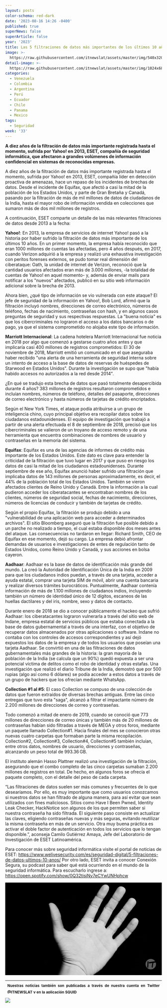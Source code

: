 ```yaml
---
layout: posts
color-schema: red-dark
date: '2023-08-16 14:26 -0400'
published: true
superNews: false
superArticle: false
year: '2023'
title: Las 5 filtraciones de datos más importantes de los últimos 10 años
image: >-
  https://raw.githubusercontent.com/itnewslat/assets/master/img/540x320/Cinco-p.jpg
detail-image: >-
  https://raw.githubusercontent.com/itnewslat/assets/master/img/1024x680/Cinco-g.jpg
categories:
  - Venezuela
  - Colombia
  - Argentina
  - Perú
  - Ecuador
  - Chile
  - Panama
  - Mexico
tags:
  - Seguridad
week: '33'
---
```

**A diez años de la filtración de datos más importante registrada hasta el momento, sufrida por Yahoo! en 2013, ESET, compañía de seguridad informática, que afectaron a grandes volúmenes de información confidencial en sistemas de reconocidas empresas.**

A diez años de la filtración de datos más importante registrada hasta el momento, sufrida por Yahoo! en 2013, ESET, compañía líder en detección proactiva de amenazas, hace un repaso de los incidentes de brechas de datos. Desde el incidente de Equifax, que afectó a casi la mitad de la población de los Estados Unidos, y parte de Gran Bretaña y Canadá, pasando por la filtración de más de mil millones de datos de ciudadanos de la India, hasta el mayor robo de información vendida en colecciones que sumaron más de dos mil millones de registros.

A continuación, ESET comparte un detalle de las más relevantes filtraciones de datos desde 2013 a la fecha:

**Yahoo!**: En 2013, la empresa de servicios de internet Yahoo! pasó a la historia por haber sufrido la filtración de datos más importante de los últimos 10 años. En un primer momento, la empresa había reconocido que eran 1000 millones de cuentas las afectadas, pero 4 años después, en 2017, cuando Verizon adquirió a la empresa y realizó una exhaustiva investigación con peritos forenses externos, se pudo tomar real dimensión del ciberataque: Oath, la unidad de internet de Verizon, reconoció que la cantidad usuarios afectados eran más de 3.000 millones, -la totalidad de cuentas de Yahoo! en aquel momento- y, además de enviar mails para notificar a los "nuevos" afectados, publicó en su sitio web información adicional sobre la brecha de 2013.

Ahora bien, ¿qué tipo de información se vio vulnerada con este ataque? El jefe de seguridad de la información en Yahoo!, Bob Lord, afirmó que la filtración incluyó nombres, direcciones de correo electrónico, números de teléfono, fechas de nacimiento, contraseñas con hash, y en algunos casos preguntas de seguridad y sus respectivas respuestas. La "buena noticia" es que los cibercriminales no lograron el acceso a los datos bancarios o de pago, ya que el sistema comprometido no alojaba este tipo de información.

**Marriott Internacional**: La cadena hotelera Marriott Internacional fue noticia en 2018 por algo que comenzó a gestarse cuatro años antes y que implicaría casi 400 millones de registros comprometidos: El 30 de noviembre de 2018, Marriott emitió un comunicado en el que aseguraba haber recibido "una alerta de una herramienta de seguridad interna sobre un intento de acceso a la base de datos de reservas de huéspedes de Starwood en Estados Unidos". Durante la investigación se supo que "había habido accesos no autorizados a la red desde 2014".

¿En qué se tradujo esta brecha de datos que pasó totalmente desapercibida durante 4 años? 383 millones de registros resultaron comprometidos e incluían nombres, números de teléfono, detalles del pasaporte, direcciones de correo electrónico y hasta números de tarjetas de crédito encriptados.

Según el New York Times, el ataque podía atribuirse a un grupo de inteligencia chino, cuyo principal objetivo era recopilar datos sobre los ciudadanos estadounidenses. El equipo de investigación que trabajó a partir de una alerta efectuada el 8 de septiembre de 2018, precisó que los cibercriminales se valieron de un troyano de acceso remoto y de una herramienta que encuentra combinaciones de nombres de usuario y contraseñas en la memoria del sistema.

**Equifax**: Equifax es una de las agencias de informes de crédito más importante de los Estados Unidos. Este dato es clave para entender la criticidad de la filtración que tuvo lugar en 2017 y que puso en riesgo los datos de casi la mitad de los ciudadanos estadounidenses. Durante septiembre de ese año, Equifax anunció haber sufrido una filtración que implicaba datos de 143 millones de personas aproximadamente, es decir, el 44% de la población total de los Estados Unidos. También se vieron afectados clientes de Reino Unido y Canadá. Entre la información a la cual pudieron acceder los ciberatacantes se encontraban nombres de los clientes, números de seguridad social, fechas de nacimiento, direcciones, números de licencias de conducir y también de tarjetas de crédito.

Según el propio Equifax, la filtración se produjo debido a una "vulnerabilidad de una aplicación web para acceder a determinados archivos". El sitio Bloomberg aseguró que la filtración fue posible debido a un parche no realizado a tiempo, el cual estaba disponible dos meses antes del ataque. Las consecuencias no tardaron en llegar: Richard Smith, CEO de Equifax en ese momento, dejó su cargo. La empresa debió afrontar demandas de usuarios e investigaciones de entes de regulación tanto de Estados Unidos, como Reino Unido y Canadá, y sus acciones en bolsa cayeron.

**Aadhaar**: Aadhaar es la base de datos de identificación más grande del mundo. La creó la Autoridad de Identificación Única de la India en 2009 para que los ciudadanos indios puedan, a través de una tarjeta, acceder a ayuda estatal, comprar una tarjeta SIM de móvil, abrir una cuenta bancaria y realizar diversos trámites burocráticos. Puntualmente, Aadhaar contenía información de más de 1.100 millones de ciudadanos indios, incluyendo también un número de identidad único de 12 dígitos, escaneos de las huellas dactilares y del iris, nombre, sexo y datos de contacto.

Durante enero de 2018 se dio a conocer públicamente el hackeo que sufrió Aadhaar: los ciberatacantes lograron vulnerarla a través del sitio web de Indane, empresa estatal de servicios públicos que estaba conectada a la base de datos gubernamental a través de una interfaz, con el objetivo de recuperar datos almacenados por otras aplicaciones o software. Indane no contaba con los controles de accesos correspondientes y así dejó expuestos los datos de la empresa y de todos los usuarios que poseían una tarjeta Aadhaar. Se convirtió en una de las filtraciones de datos gubernamentales más grandes de la historia: la gran mayoría de la población de la India (se calcula que un 90%) quedó expuesta a ser una potencial víctima de delitos como el robo de identidad y otras estafas. Una investigación que realizó el diario Tribune de la India, demostró que por 500 rupias (algo así como 6 dólares) se podía acceder a estos datos a través de un grupo de hackers que los ofrecían mediante WhatsApp.

**Collection #1 al #5**: El caso Collection se compuso de una colección de datos que fueron extraídos de diversas brechas antiguas. Entre las cinco entregas que tuvo esta "saga", alcanzó a filtrar el impactante número de 2.200 millones de direcciones de correo y contraseñas.

Todo comenzó a mitad de enero de 2019, cuando se conoció que 773 millones de direcciones de correo únicas y también más de 20 millones de contraseñas habían sido filtradas a través de MEGA y otros foros, mediante un paquete llamado Collection#1. Hacia finales del mes se conocieron otras nuevas cuatro carpetas que formaban parte la misma recopilación. Collection#2, Collection#3, Collection#4, Collection#5 también incluían, entre otros datos, nombres de usuario, direcciones y contraseñas, alcanzando un peso total de 993.36 GB.

El instituto alemán Hasso Plattner realizó una investigación de la filtración, asegurando que el combo completo de las cinco carpetas sumaban 2.200 millones de registros en total. De hecho, en algunos foros se ofrecía el paquete completo, con el detalle del peso de cada carpeta.

“Las filtraciones de datos suelen ser más comunes y frecuentes de lo que desearíamos. Por ello, es muy importante que como usuarios conozcamos si nuestros datos se han filtrado de alguna manera, para así evitar que sean utilizados con fines maliciosos. Sitios como Have I Been Pwned, Identity Leak Checker, HackNotice son algunos de los que permiten saber si nuestra contraseña ha sido filtrada. El siguiente paso consiste en actualizar las claves, eligiendo contraseñas nuevas y más seguras, evitando reutilizar la misma contraseña en más de un servicio. Otra muy buena práctica es activar el doble factor de autenticación en todos los servicios que lo tengan disponible.”, aconseja Camilo Gutiérrez Amaya, Jefe del Laboratorio de Investigación de ESET Latinoamérica.

Para conocer más sobre seguridad informática visite el portal de noticias de ESET: https://www.welivesecurity.com/es/seguridad-digital/5-filtraciones-de-datos-ultimos-10-anos/ Por otro lado, ESET invita a conocer Conexión Segura, su podcast para saber qué está ocurriendo en el mundo de la seguridad informática. Para escucharlo ingrese a: https://open.spotify.com/show/0Q32tisjNy7eCYwUNHphcw

![](https://raw.githubusercontent.com/itnewslat/assets/master/img/540x320/Cinco-p.jpg)

<table style="height: 42px;" width="569">
<tbody>
<tr>
<td style="text-align: justify;"><sub><strong>Nuestras noticias también son publicadas a través de nuestra cuenta en Twitter <a href="https://twitter.com/itnewslat?lang=es">@ITNEWSLAT</a> y en la aplicación <a href="https://squidapp.co/en/">SQUID</a></strong></sub></td>
</tr>
</tbody>
</table>

<img src="https://tracker.metricool.com/c3po.jpg?hash=56f88a41e39ab42c063cc51676587a04"/>